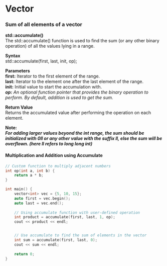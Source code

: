# Vector
### Sum of all elements of a vector
**std::accumulate()**\
The std::accumulate() function is used to find the sum (or any other binary operation) of all the values lying in a range.

**Syntax**\
std::accumulate(first, last, init, op);

**Parameters**\
**first:** Iterator to the first element of the range.\
**last:** Iterator to the element one after the last element of the range.\
**init:** Initial value to start the accumulation with.\
***op:** An optional function pointer that provides the binary operation to perform. By default, addition is used to get the sum.*

**Return Value**\
Returns the accumulated value after performing the operation on each element.

**Note:**\
***For adding larger values beyond the int range, the sum should be initialized with 0ll or any other value with the suffix ll, else the sum will be overflown. (here ll refers to long long int)***

#### Multiplication and Addition using Accumulate
```cpp
// Custom function to multiply adjacent numbers
int op(int a, int b) {
    return a * b;
}

int main() {
    vector<int> vec = {5, 10, 15};  
    auto first = vec.begin();
    auto last = vec.end();
  
    // Using accumulate function with user-defined operation
    int product = accumulate(first, last, 1, op);
    cout << product << endl;


    // Use accumulate to find the sum of elements in the vector
    int sum = accumulate(first, last, 0);  
    cout << sum << endl;
      
    return 0;
}
```